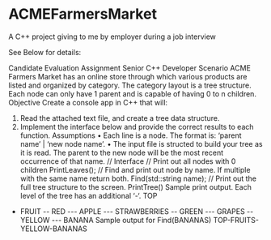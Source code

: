 # ACMEFarmersMarket
A C++ project giving to me by employer during a job interview

See Below for details:

Candidate Evaluation Assignment
Senior C++ Developer
Scenario
ACME Farmers Market has an online store through which various products are listed and organized by category. The
category layout is a tree structure. Each node can only have 1 parent and is capable of having 0 to n children.
Objective
Create a console app in C++ that will:
1. Read the attached text file, and create a tree data structure.
2. Implement the interface below and provide the correct results to each function.
Assumptions
• Each line is a node. The format is: ‘parent name’ | ‘new node name’.
• The input file is structed to build your tree as it is read. The parent to the new node will be the most recent
occurrence of that name.
// Interface
// Print out all nodes with 0 children
PrintLeaves();
// Find and print out node by name. If multiple with the same name return both.
Find(std::string name);
// Print out the full tree structure to the screen.
PrintTree()
Sample print output. Each level of the tree has an additional ‘-‘.
TOP
- FRUIT
-- RED
--- APPLE
--- STRAWBERRIES
-- GREEN
--- GRAPES
-- YELLOW
--- BANANA
Sample output for Find(BANANAS)
TOP-FRUITS-YELLOW-BANANAS
